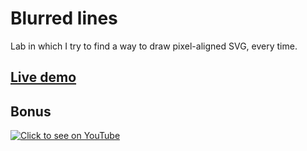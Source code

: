 # Blurred lines

Lab in which I try to find a way to draw pixel-aligned SVG, every time.

## [Live demo](https://warpech.github.io/blurred-lines)

## Bonus

[![Click to see on YouTube](https://img.youtube.com/vi/yyDUC1LUXSU/0.jpg)](https://www.youtube.com/watch?v=yyDUC1LUXSU)